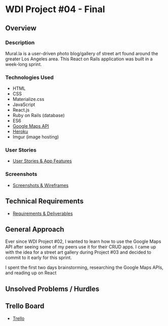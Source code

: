 # WDI Project #04 - Final

## Overview 

### Description
Mural.la is a user-driven photo blog/gallery of street art found around the greater Los Angeles area. This React on Rails application was built in a week-long sprint. 

### Technologies Used
- HTML
- CSS
- Materialize.css
- JavaScript
- React.js
- Ruby on Rails (database)
- ES6
- [Google Maps API](https://developers.google.com/maps/documentation/javascript/tutorial)
- [Heroku](https://afternoon-plains-60826.herokuapp.com/places)
- Imgur (image hosting)

### User Stories 
- [User Stories & App Features](/userstories.md)

### Screenshots
- [Screenshots & Wireframes](/wireframes.md)

## Technical Requirements
- [Requirements & Deliverables](/deliverables.md)

## General Approach
Ever since WDI Project #02, I wanted to learn how to use the Google Maps API after seeing some of my peers use it for their CRUD apps. I came up with the idea for a street art gallery during Project #03 and decided to commit to it early for this sprint. 

I spent the first two days brainstorming, researching the Google Maps APIs, and reading up on React

## Unsolved Problems / Hurdles

## Trello Board

- [Trello](https://trello.com/b/KE4cXxEq/wdi-project-04)
